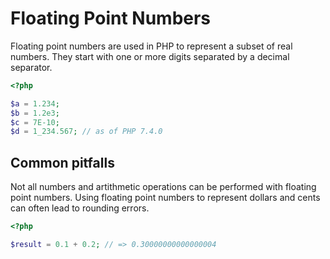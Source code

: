 # Floating Point Numbers

Floating point numbers are used in PHP to represent a subset of real numbers.
They start with one or more digits separated by a decimal separator.

```php
<?php

$a = 1.234; 
$b = 1.2e3; 
$c = 7E-10;
$d = 1_234.567; // as of PHP 7.4.0
```

## Common pitfalls

Not all numbers and artithmetic operations can be performed with floating point numbers.
Using floating point numbers to represent dollars and cents can often lead to rounding errors.

```php
<?php

$result = 0.1 + 0.2; // => 0.30000000000000004
```
